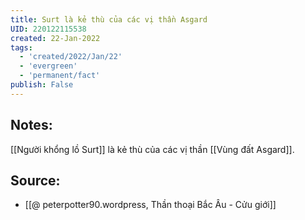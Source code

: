 ```yaml
---
title: Surt là kẻ thù của các vị thần Asgard
UID: 220122115538
created: 22-Jan-2022
tags:
  - 'created/2022/Jan/22'
  - 'evergreen'
  - 'permanent/fact'
publish: False
---
```

## Notes:
[[Người khổng lồ Surt]] là kẻ thù của các vị thần [[Vùng đất Asgard]].

## Source:
- [[@ peterpotter90.wordpress, Thần thoại Bắc Âu - Cửu giới]]



